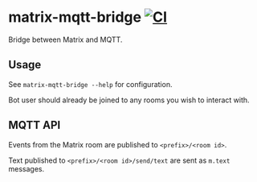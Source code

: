 # matrix-mqtt-bridge [![CI](https://github.com/DanNixon/matrix-mqtt-bridge/actions/workflows/ci.yml/badge.svg?branch=main)](https://github.com/DanNixon/matrix-mqtt-bridge/actions/workflows/ci.yml)

Bridge between Matrix and MQTT.

## Usage

See `matrix-mqtt-bridge --help` for configuration.

Bot user should already be joined to any rooms you wish to interact with.

## MQTT API

Events from the Matrix room are published to `<prefix>/<room id>`.

Text published to `<prefix>/<room id>/send/text` are sent as `m.text` messages.
